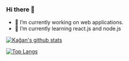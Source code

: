 ### Hi there 👋

- 🔭 I’m currently working on web applications.
- 🌱 I’m currently learning react.js and node.js

<!--
**kaganecee/kaganecee** is a ✨ _special_ ✨ repository because its `README.md` (this file) appears on your GitHub profile.

!-->

[![Kağan's github stats](https://github-readme-stats.vercel.app/api?username=kaganecee)](https://github.com/kaganecee/github-readme-stats)

[![Top Langs](https://github-readme-stats.vercel.app/api/top-langs/?username=kaganecee&layout=compact)](https://github.com/kaganecee/github-readme-stats)
